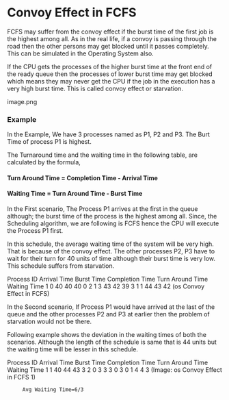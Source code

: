# Convoy Effect in FCFS

FCFS may suffer from the convoy effect if the burst time of the first job is the highest among all. As in the real life, if a convoy is passing through the road then the other persons may get blocked until it passes completely. This can be simulated in the Operating System also.

If the CPU gets the processes of the higher burst time at the front end of the ready queue then the processes of lower burst time may get blocked which means they may never get the CPU if the job in the execution has a very high burst time. This is called convoy effect or starvation.

image.png

### Example
In the Example, We have 3 processes named as P1, P2 and P3. The Burt Time of process P1 is highest.

The Turnaround time and the waiting time in the following table, are calculated by the formula,

#### Turn Around Time = Completion Time - Arrival Time  
#### Waiting Time = Turn Around Time - Burst Time   

In the First scenario, The Process P1 arrives at the first in the queue although; the burst time of the process is the highest among all. Since, the Scheduling algorithm, we are following is FCFS hence the CPU will execute the Process P1 first.

In this schedule, the average waiting time of the system will be very high. That is because of the convoy effect. The other processes P2, P3 have to wait for their turn for 40 units of time although their burst time is very low. This schedule suffers from starvation.

Process ID	Arrival Time	Burst Time	Completion Time	Turn Around Time	Waiting Time
1	0	40	40	40	0
2	1	3	43	42	39
3	1	1	44	43	42
(os Convoy Effect in FCFS)

In the Second scenario, If Process P1 would have arrived at the last of the queue and the other processes P2 and P3 at earlier then the problem of starvation would not be there.

Following example shows the deviation in the waiting times of both the scenarios. Although the length of the schedule is same that is 44 units but the waiting time will be lesser in this schedule.

Process ID	Arrival Time	Burst Time	Completion Time	Turn Around Time	Waiting Time
1	1	40	44	43	3
2	0	3	3	3	0
3	0	1	4	4	3
(Image: os Convoy Effect in FCFS 1)
         
         Avg Waiting Time=6/3
